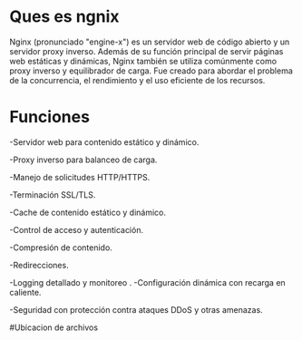 # Ques es ngnix

Nginx (pronunciado "engine-x") es un servidor web de código abierto y un servidor proxy inverso. Además de su función principal de servir páginas web estáticas y dinámicas, Nginx también se utiliza comúnmente como proxy inverso y equilibrador de carga. Fue creado para abordar el problema de la concurrencia, el rendimiento y el uso eficiente de los recursos.

# Funciones

-Servidor web para contenido estático y dinámico.

-Proxy inverso para balanceo de carga.

-Manejo de solicitudes HTTP/HTTPS.

-Terminación SSL/TLS.

-Cache de contenido estático y dinámico.

-Control de acceso y autenticación.

-Compresión de contenido.

-Redirecciones.

-Logging detallado y monitoreo
.
-Configuración dinámica con recarga en caliente.

-Seguridad con protección contra ataques DDoS y otras amenazas.

#Ubicacion de archivos







